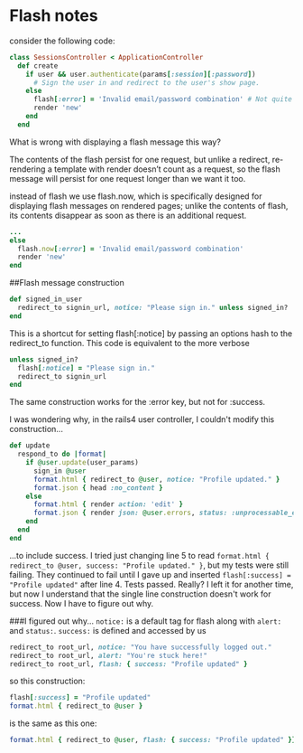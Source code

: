 # Flash notes

consider the following code:
```ruby
class SessionsController < ApplicationController
  def create
    if user && user.authenticate(params[:session][:password])
      # Sign the user in and redirect to the user's show page.
    else
      flash[:error] = 'Invalid email/password combination' # Not quite right!
      render 'new'
    end
  end
```

What is wrong with displaying a flash message this way?

The contents of the flash persist for one request, but unlike a redirect, re-rendering a template with render doesn’t count as a request, so the flash message will persist for one request longer than we want it too.

instead of flash we use flash.now, which is specifically designed for displaying flash messages on rendered pages; unlike the contents of flash, its contents disappear as soon as there is an additional request.

```ruby
...
else
  flash.now[:error] = 'Invalid email/password combination'
  render 'new'
end
```

##Flash message construction
```ruby
def signed_in_user
  redirect_to signin_url, notice: "Please sign in." unless signed_in?
end
```

This is a shortcut for setting flash[:notice] by passing an options hash to the redirect_to function. This code is equivalent to the more verbose

```ruby
unless signed_in?
  flash[:notice] = "Please sign in."
  redirect_to signin_url
end
```

The same construction works for the :error key, but not for :success.

I was wondering why, in the rails4 user controller, I couldn't modify this construction...

```ruby
def update
  respond_to do |format|
    if @user.update(user_params)
      sign_in @user
      format.html { redirect_to @user, notice: "Profile updated." }
      format.json { head :no_content }
    else
      format.html { render action: 'edit' }
      format.json { render json: @user.errors, status: :unprocessable_entity }
    end
  end
end
```

...to include success. I tried just changing line 5 to read `format.html { redirect_to @user, success: "Profile updated." }`, but my tests were still failing. They continued to fail until I gave up and inserted `flash[:success] = "Profile updated"` after line 4. Tests passed. Really? I left it for another time, but now I understand that the single line construction doesn't work for success. Now I have to figure out why.

###I figured out why...
`notice:` is a default tag for flash along with `alert:` and `status:`. `success:` is defined and accessed by us

```ruby
redirect_to root_url, notice: "You have successfully logged out."
redirect_to root_url, alert: "You're stuck here!"
redirect_to root_url, flash: { success: "Profile updated" }
```

so this construction:
```ruby
flash[:success] = "Profile updated"
format.html { redirect_to @user }
```

is the same as this one:
```ruby
format.html { redirect_to @user, flash: { success: "Profile updated" }}
```